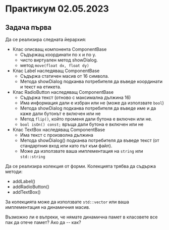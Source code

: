 # Практикум 02.05.2023

## Задача първа
Да се реализира следната йерархия:
* Клас описващ компонента ComponentBase
  * Съдържащ координати по х и по у. 
  * чисто виртуален метод showDialog.
  * метод ```move(float dx, float dy)```
* Клас Label наследяващ ComponentBase
  * Съдържа статичен масив от 16 символа.
  * Метода showDialog подканва потребителя да въведе координати и текст на етикета.
* Клас RadioButton наследяващ ComponentBase
  * Съдържа текст (отново с максимална дължина 16)
  * Има информация дали е избран или не (може да използвате ```bool```)
  * Метода showDialog подканва потребителя да въведе име и да каже дали бутонът е включен или не
  * Метод ```flip()```, който променя дали бутона е включен или не.
  * ```bool isOn() const;``` връща дали бутона е включен или не
* Клас TextBox наследяващ ComponentBase
  * Има текст с произволна дължина
  * Метода showDialog() подканва потребителя да въведе текст (от стандартния вход или като път към файл).
  * Може да използвате ваша имплементация на ```string``` или ```std::string```

Да се реализира колекция от форми. Колекцията трябва да съдържа методи:
* addLabel()
* addRadioButton()
* addTextBox()

За колекцията може да използвате ```std::vector``` или ваша имплементация на динамичния масив.

Възможно ли е въпреки, че нямате динамична памет в класовете все пак да отече памет? Ако да -- как?